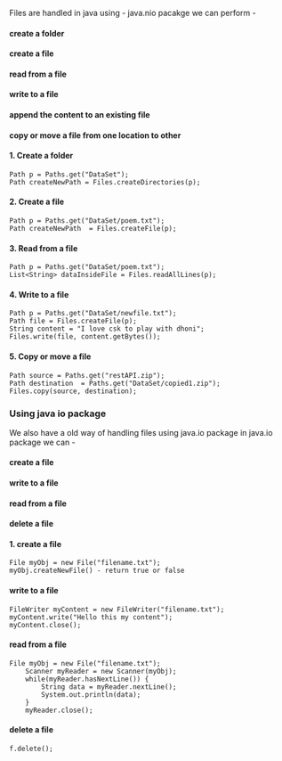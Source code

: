 Files are handled in java using - java.nio pacakge
we can perform - 
#### create a folder
#### create a file
#### read from a file
#### write to a file
#### append the content to an existing file
#### copy or move a file from one location to other

#### 1. Create a folder
```
Path p = Paths.get("DataSet");
Path createNewPath = Files.createDirectories(p);
```
#### 2. Create a file
```
Path p = Paths.get("DataSet/poem.txt");
Path createNewPath  = Files.createFile(p);
```
#### 3. Read from a file
```
Path p = Paths.get("DataSet/poem.txt");
List<String> dataInsideFile = Files.readAllLines(p);
```
#### 4. Write to a file 
```
Path p = Paths.get("DataSet/newfile.txt");
Path file = Files.createFile(p);
String content = "I love csk to play with dhoni";
Files.write(file, content.getBytes());
```
#### 5. Copy or move a file 
```
Path source = Paths.get("restAPI.zip");
Path destination  = Paths.get("DataSet/copied1.zip");
Files.copy(source, destination);
```
### Using java io package
We also have a old way of handling files using java.io package
in java.io package we can - 
#### create a file
#### write to a file
#### read from a file
#### delete a file

#### 1. create a file 
```
File myObj = new File("filename.txt");
myObj.createNewFile() - return true or false
```
#### write to a file
```
FileWriter myContent = new FileWriter("filename.txt");
myContent.write("Hello this my content");
myContent.close();
```
#### read from a file
```
File myObj = new File("filename.txt");
	Scanner myReader = new Scanner(myObj);
	while(myReader.hasNextLine()) {
		String data = myReader.nextLine();
		System.out.println(data);
	}
	myReader.close();
```
#### delete a file
```
f.delete();
```
